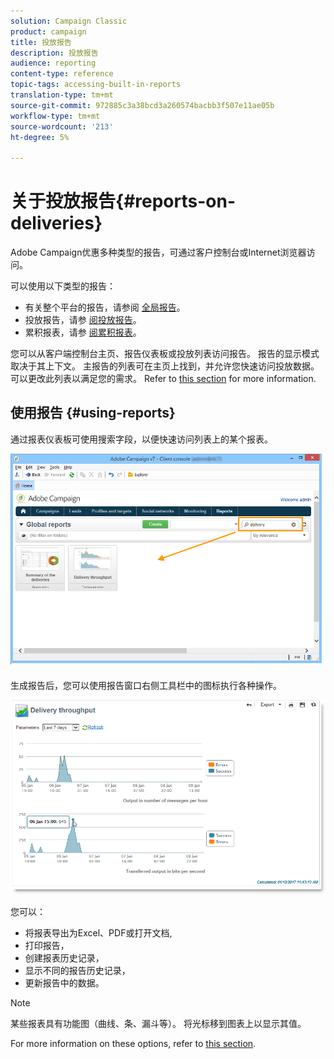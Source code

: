 ```yaml
---
solution: Campaign Classic
product: campaign
title: 投放报告
description: 投放报告
audience: reporting
content-type: reference
topic-tags: accessing-built-in-reports
translation-type: tm+mt
source-git-commit: 972885c3a38bcd3a260574bacbb3f507e11ae05b
workflow-type: tm+mt
source-wordcount: '213'
ht-degree: 5%

---
```



# 关于投放报告{#reports-on-deliveries}

Adobe Campaign优惠多种类型的报告，可通过客户控制台或Internet浏览器访问。

可以使用以下类型的报告：

* 有关整个平台的报告，请参阅 [全局报告](../../reporting/using/global-reports.md)。
* 投放报告，请参 [阅投放报告](../../reporting/using/delivery-reports.md)。
* 累积报表，请参 [阅累积报表](../../reporting/using/cumulative-reports.md)。

您可以从客户端控制台主页、报告仪表板或投放列表访问报告。 报告的显示模式取决于其上下文。 主报告的列表可在主页上找到，并允许您快速访问投放数据。 可以更改此列表以满足您的需求。 Refer to [this section](../../reporting/using/about-reports-creation-in-campaign.md) for more information.

## 使用报告 {#using-reports}

通过报表仪表板可使用搜索字段，以便快速访问列表上的某个报表。

![](assets/s_ncs_user_report_searchfield.png)

生成报告后，您可以使用报告窗口右侧工具栏中的图标执行各种操作。

![](assets/s_ncs_user_report_toolbar.png)

您可以：

* 将报表导出为Excel、PDF或打开文档,
* 打印报告，
* 创建报表历史记录，
* 显示不同的报告历史记录，
* 更新报告中的数据。

>[!NOTE]
>
>某些报表具有功能图（曲线、条、漏斗等）。 将光标移到图表上以显示其值。

For more information on these options, refer to [this section](../../reporting/using/about-adobe-campaign-reporting-tools.md).
